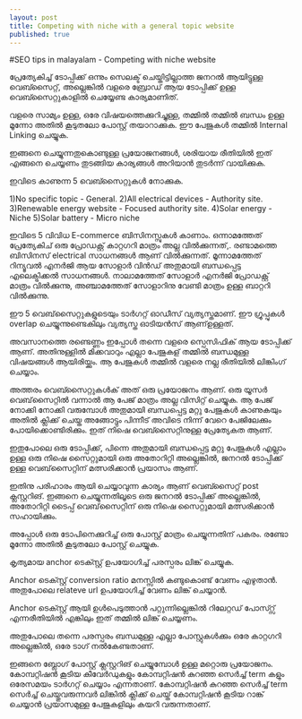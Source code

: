 ```yaml
---
layout: post
title: Competing with niche with a general topic website
published: true
---
```


#SEO tips in malayalam - Competing with niche website

പ്രേത്യേകിച്ച് ടോപ്പിക്ക് ഒന്നും സെലക്ട് ചെയ്തിട്ടില്ലാത്ത ജനറൽ ആയിട്ടുള്ള വെബ്സൈറ്റ്, അല്ലെങ്കിൽ വളരെ ബ്രോഡ് ആയ ടോപ്പിക്ക് ഉള്ള വെബ്സൈറ്റുകാളിൽ ചെയ്യേണ്ട കാര്യമാണിത്.

വളരെ സാമ്യം ഉള്ള, ഒരേ വിഷയത്തെക്കുറിച്ചുള്ള, തമ്മിൽ തമ്മിൽ ബന്ധം ഉള്ള മൂന്നോ അതിൽ കൂടുതലോ പോസ്റ്റ് തയാറാക്കുക. ഈ പേജുകൾ തമ്മിൽ Internal Linking ചെയ്യുക. 

ഇങ്ങനെ ചെയ്യുന്നതുകൊണ്ടുള്ള പ്രയോജനങ്ങൾ, ശരിയായ രീതിയിൽ ഇത് എങ്ങനെ ചെയ്യണം തുടങ്ങിയ കാര്യങ്ങൾ അറിയാൻ തുടർന്ന് വായിക്കുക.

ഇവിടെ കാണുന്ന 5 വെബ്സൈറ്റുകൾ നോക്കുക.

1)No specific topic - General.
2)All electrical devices - Authority site.
3)Renewable energy website - Focused authority site.
4)Solar energy - Niche
5)Solar battery - Micro niche

ഇവിടെ 5 വിവിധ E-commerce ബിസിനസ്സുകൾ കാണാം. ഒന്നാമത്തേത് പ്രേത്യേകിച് ഒരു പ്രോഡക്റ്റ് കാറ്റഗറി മാത്രം അല്ല വിൽക്കുന്നത്,. രണ്ടാമത്തെ ബിസിനസ് electrical സാധനങ്ങൾ ആണ് വിൽക്കുന്നത്. മൂന്നാമത്തേത് റിന്യൂവൽ എനർജി ആയ സോളാർ വിൻഡ് അതുമായി ബന്ധപ്പെട്ട എലെക്ട്രിക്കൽ സാധനങ്ങൾ. നാലാമത്തേത് സോളാർ എനർജി പ്രോഡക്റ്റ് മാത്രം വിൽക്കുന്നു, അഞ്ചാമത്തേത് സോളാറിനു വേണ്ടി മാത്രം ഉള്ള ബാറ്ററി വിൽക്കുന്നു. 

ഈ 5 വെബ്‌സൈറ്റുകളുടെയും ടാർഗറ്റ് ഓഡീസ് വ്യത്യസ്തമാണ്. ഈ ഗ്രൂപ്പുകൾ overlap ചെയ്യുന്നുണ്ടെകിലും വ്യത്യസ്ത ഓടിയൻസ് ആണ്ഉള്ളത്.

അവസാനത്തെ രണ്ടെണ്ണം ഇപ്പോൾ തന്നെ വളരെ സ്പെസിഫിക് ആയ ടോപ്പിക്ക് ആണ്. അതിനുള്ളിൽ മിക്കവാറും എല്ലാ പേജുകള് തമ്മിൽ ബന്ധമുള്ള വിഷയങ്ങൾ ആയിരിയ്ക്കും. ആ പേജുകൾ തമ്മിൽ വളരെ നല്ല രീതിയിൽ ലിങ്കിംഗ് ചെയ്യാം.

അത്തരം വെബ്സൈറ്റുകൾക് അത് ഒരു പ്രയോജനം ആണ്. ഒരു യൂസർ വെബ്‌സൈറ്റിൽ വന്നാൽ ആ പേജ് മാത്രം അല്ല വിസിറ്റ്  ചെയ്യുക. ആ പേജ് നോക്കി നോക്കി വരുമ്പോൾ അതുമായി ബന്ധപ്പെട്ട മറ്റു പേജുകൾ കാണുകയും അതിൽ ക്ലിക്ക് ചെയ്ത അങ്ങോട്ടും പിന്നീട് അവിടെ നിന്ന് വേറെ പേജിലേക്കും പോയിക്കൊണ്ടിരിക്കും. ഇത് നിഷെ വെബ്സൈറ്റിനുള്ള പ്രേത്യേകത ആണ്.

ഇതുപോലെ ഒരു ടോപ്പിക്ക്, പിന്നെ അതുമായി ബന്ധപ്പെട്ട മറ്റു പേജുകൾ എല്ലാം ഉള്ള ഒരു നിഷെ സൈറ്റുമായി ഒരു അതോറിറ്റി അല്ലെങ്കിൽ, ജനറൽ ടോപ്പിക്ക് ഉള്ള വെബ്‌സൈറ്റിന് മത്സരിക്കാൻ പ്രയാസം ആണ്.

ഇതിനു പരിഹാരം ആയി ചെയ്യാവുന്ന കാര്യം ആണ് വെബ്സൈറ്റ് post ക്ലസ്റ്ററിങ്.
ഇങ്ങനെ ചെയ്യുന്നതിലൂടെ ഒരു ജനറൽ ടോപ്പിക്ക് അല്ലെങ്കിൽ, അതോറിറ്റി ടൈപ്പ് വെബ്‌സൈറ്റിന് ഒരു നിഷെ  സൈറ്റുമായി മത്സരിക്കാൻ സഹായിക്കും.

അപ്പോൾ ഒരു ടോപിനെക്കുറിച്ച് ഒരു പോസ്റ്റ് മാത്രം ചെയ്യുന്നതിന് പകരം. രണ്ടോ മൂന്നോ അതിൽ കൂടുതലോ പോസ്റ്റ് ചെയ്യുക. 

കൃത്യമായ anchor ടെക്സ്റ്റ് ഉപയോഗിച്ച് പരസ്പരം ലിങ്ക് ചെയ്യുക.

Anchor ടെക്സ്റ്റ് conversion ratio മനസ്സിൽ കണ്ടുകൊണ്ട് വേണം എഴുതാൻ. അതുപോലെ relateve url ഉപയോഗിച്ച് വേണം ലിങ്ക് ചെയ്യാൻ.

Anchor ടെക്സ്റ്റ് ആയി ഉൾപെടുത്താൻ പറ്റുന്നില്ലെങ്കിൽ റിലേറ്റഡ് പോസ്റ്സ് എന്നരീതിയിൽ എങ്കിലും ഇത് തമ്മിൽ ലിങ്ക് ചെയ്യണം.

അതുപോലെ തന്നെ പരസ്പരം ബന്ധമുള്ള എല്ലാ പോസ്റ്റുകൾക്കും ഒരേ കാറ്റഗറി അല്ലെങ്കിൽ, ഒരേ ടാഗ് നൽകേണ്ടതാണ്.

ഇങ്ങനെ ബ്ലോഗ് പോസ്റ്റ് ക്ലസ്റ്ററിങ് ചെയ്യുമ്പോൾ ഉള്ള മറ്റൊരു പ്രയോജനം. കോമ്പറ്റിഷൻ കൂടിയ കീവേർഡുകളും കോമ്പറ്റിഷൻ കുറഞ്ഞ സെർച്ച് term  കളും ഒരേസമയം ടാർഗറ്റ് ചെയ്യാം എന്നതാണ്. കോമ്പറ്റിഷൻ കുറഞ്ഞ സെർച്ച് term  സെർച്ച് ചെയ്തുവരുന്നവർ ലിങ്കിൽ ക്ലിക്ക് ചെയ്ത് കോമ്പറ്റിഷൻ കൂടിയ റാങ്ക് ചെയ്യാൻ പ്രയാസമുള്ള പേജുകളിലും കയറി വരുന്നതാണ്.